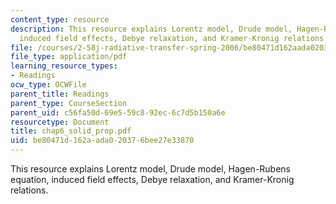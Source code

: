 ```yaml
---
content_type: resource
description: This resource explains Lorentz model, Drude model, Hagen-Rubens equation,
  induced field effects, Debye relaxation, and Kramer-Kronig relations.
file: /courses/2-58j-radiative-transfer-spring-2006/be80471d162aada020376bee27e33870_chap6_solid_prop.pdf
file_type: application/pdf
learning_resource_types:
- Readings
ocw_type: OCWFile
parent_title: Readings
parent_type: CourseSection
parent_uid: c56fa50d-69e5-59c8-92ec-6c7d5b150a6e
resourcetype: Document
title: chap6_solid_prop.pdf
uid: be80471d-162a-ada0-2037-6bee27e33870
---
```

This resource explains Lorentz model, Drude model, Hagen-Rubens equation, induced field effects, Debye relaxation, and Kramer-Kronig relations.